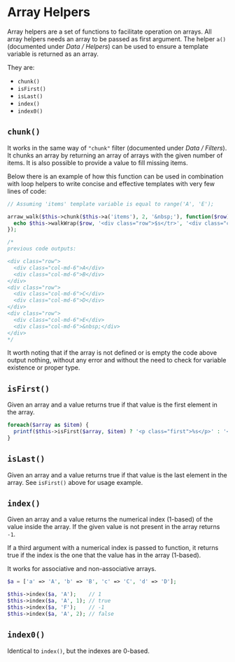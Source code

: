 <!--
currentMenu: "arrayhelpers"
currentSection: "Functions"
title: "Array Helpers"
-->

# Array Helpers

Array helpers are a set of functions to facilitate operation on arrays.
All array helpers needs an array to be passed as first argument.
The helper `a()` (documented under *Data / Helpers*) can be used to ensure a template variable is returned as an array.

They are:

- `chunk()`
- `isFirst()`
- `isLast()`
- `index()`
- `index0()`

## `chunk()`

It works in the same way of `"chunk"` filter (documented under *Data / Filters*).
It chunks an array by returning an array of arrays with the given number of items.
It is also possible to provide a value to fill missing items.

Below there is an example of how this function can be used in combination with loop helpers to write
concise and effective templates with very few lines of code:

```php
// Assuming 'items' template variable is equal to range('A', 'E');

arraw_walk($this->chunk($this->a('items'), 2, '&nbsp;'), function($row) {
  echo $this->walkWrap($row, '<div class="row">$s</tr>', '<div class="col-md-6">%s</div>');
});

/*
previous code outputs:

<div class="row">
  <div class="col-md-6">A</div>
  <div class="col-md-6">B</div>
</div>
<div class="row">
  <div class="col-md-6">C</div>
  <div class="col-md-6">D</div>
</div>
<div class="row">
  <div class="col-md-6">E</div>
  <div class="col-md-6">&nbsp;</div>
</div>
*/
```

It worth noting that if the array is not defined or is empty the code above output nothing, without any error and without
the need to check for variable existence or proper type.

## `isFirst()`

Given an array and a value returns true if that value is the first element in the array.

```php
foreach($array as $item) {
  printf($this->isFirst($array, $item) ? '<p class="first">%s</p>' : '<p>%s</p>', $item);
}
```

## `isLast()`

Given an array and a value returns true if that value is the last element in the array.
See `isFirst()` above for usage example.

## `index()`

Given an array and a value returns the numerical index (1-based) of the value inside the array.
If the given value is not present in the array returns `-1`.

If a third argument with a numerical index is passed to function, it returns true if the index is the one
that the value has in the array (1-based).

It works for associative and non-associative arrays.

```php
$a = ['a' => 'A', 'b' => 'B', 'c' => 'C', 'd' => 'D'];

$this->index($a, 'A');    // 1
$this->index($a, 'A', 1); // true
$this->index($a, 'F');    // -1
$this->index($a, 'A', 2); // false
```

## `index0()`

Identical to `index()`, but the indexes are 0-based.
